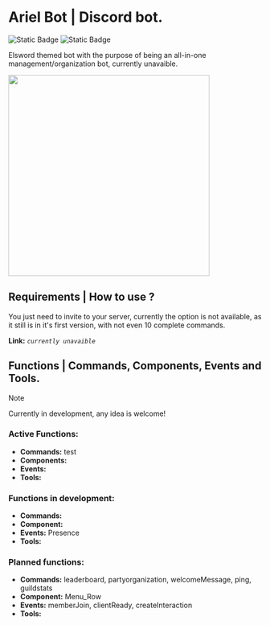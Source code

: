 # **Ariel Bot** | Discord bot.

![Static Badge](https://img.shields.io/badge/Twitter_Account-%231DA1F2?style=flat&logo=Twitter&logoColor=white&link=https%3A%2F%2Ftwitter.com%2Foonaira)
![Static Badge](https://img.shields.io/badge/Direct_message-%235865F2?style=flat&logo=discord&logoColor=white&link=http%3A%2F%2Fdiscord.com%2Fusers%2F1170156606424633417)


Elsword themed bot with the purpose of being an all-in-one management/organization bot, currently unavaible.

<img src="https://i.imgur.com/05NjUl6.png" width="400">

## Requirements | How to use ?

You just need to invite to your server, currently the option is not available, as it still is in it's first version, with not even 10 complete commands.

**Link:** _`currently unavaible`_

## Functions | Commands, Components, Events and Tools.

> [!NOTE]
> Currently in development, any idea is welcome!

### **Active Functions:**
* **Commands:** test
* **Components:**
* **Events:** 
* **Tools:**

### **Functions in development:** 
* **Commands:**
* **Component:** 
* **Events:** Presence
* **Tools:**

### **Planned functions:**
* **Commands:** leaderboard, partyorganization, welcomeMessage, ping, guildstats
* **Component:** Menu_Row
* **Events:** memberJoin, clientReady, createInteraction
* **Tools:**
